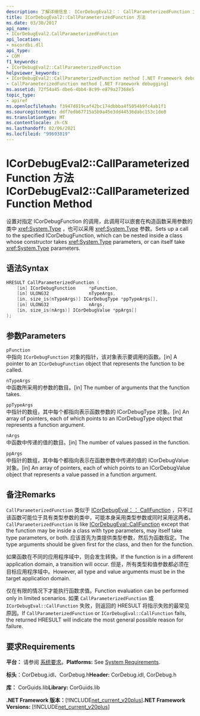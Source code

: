 ```yaml
---
description: 了解详细信息： ICorDebugEval2：： CallParameterizedFunction 方法
title: ICorDebugEval2::CallParameterizedFunction 方法
ms.date: 03/30/2017
api_name:
- ICorDebugEval2.CallParameterizedFunction
api_location:
- mscordbi.dll
api_type:
- COM
f1_keywords:
- ICorDebugEval2::CallParameterizedFunction
helpviewer_keywords:
- ICorDebugEval2::CallParameterizedFunction method [.NET Framework debugging]
- CallParameterizedFunction method [.NET Framework debugging]
ms.assetid: 72f54a45-dbe6-4bb4-8c99-e879a27368e5
topic_type:
- apiref
ms.openlocfilehash: f3947d819caf42bc174dbbba4f5054b9fc4ab1f1
ms.sourcegitcommit: ddf7edb67715a5b9a45e3dd44536dabc153c1de0
ms.translationtype: MT
ms.contentlocale: zh-CN
ms.lasthandoff: 02/06/2021
ms.locfileid: "99693819"
---
```

# <a name="icordebugeval2callparameterizedfunction-method"></a><span data-ttu-id="bd153-103">ICorDebugEval2::CallParameterizedFunction 方法</span><span class="sxs-lookup"><span data-stu-id="bd153-103">ICorDebugEval2::CallParameterizedFunction Method</span></span>

<span data-ttu-id="bd153-104">设置对指定 ICorDebugFunction 的调用，此调用可以嵌套在构造函数采用参数的类中 <xref:System.Type> ，也可以采用 <xref:System.Type> 参数。</span><span class="sxs-lookup"><span data-stu-id="bd153-104">Sets up a call to the specified ICorDebugFunction, which can be nested inside a class whose constructor takes <xref:System.Type> parameters, or can itself take <xref:System.Type> parameters.</span></span>  
  
## <a name="syntax"></a><span data-ttu-id="bd153-105">语法</span><span class="sxs-lookup"><span data-stu-id="bd153-105">Syntax</span></span>  
  
```cpp  
HRESULT CallParameterizedFunction (  
    [in] ICorDebugFunction     *pFunction,  
    [in] ULONG32               nTypeArgs,  
    [in, size_is(nTypeArgs)] ICorDebugType *ppTypeArgs[],  
    [in] ULONG32               nArgs,  
    [in, size_is(nArgs)] ICorDebugValue *ppArgs[]  
);  
```  
  
## <a name="parameters"></a><span data-ttu-id="bd153-106">参数</span><span class="sxs-lookup"><span data-stu-id="bd153-106">Parameters</span></span>  

 `pFunction`  
 <span data-ttu-id="bd153-107">中指向 `ICorDebugFunction` 对象的指针，该对象表示要调用的函数。</span><span class="sxs-lookup"><span data-stu-id="bd153-107">[in] A pointer to an `ICorDebugFunction` object that represents the function to be called.</span></span>  
  
 `nTypeArgs`  
 <span data-ttu-id="bd153-108">中函数所采用的参数的数目。</span><span class="sxs-lookup"><span data-stu-id="bd153-108">[in] The number of arguments that the function takes.</span></span>  
  
 `ppTypeArgs`  
 <span data-ttu-id="bd153-109">中指针的数组，其中每个都指向表示函数参数的 ICorDebugType 对象。</span><span class="sxs-lookup"><span data-stu-id="bd153-109">[in] An array of pointers, each of which points to an ICorDebugType object that represents a function argument.</span></span>  
  
 `nArgs`  
 <span data-ttu-id="bd153-110">中函数中传递的值的数目。</span><span class="sxs-lookup"><span data-stu-id="bd153-110">[in] The number of values passed in the function.</span></span>  
  
 `ppArgs`  
 <span data-ttu-id="bd153-111">中指针的数组，其中每个都指向表示在函数参数中传递的值的 ICorDebugValue 对象。</span><span class="sxs-lookup"><span data-stu-id="bd153-111">[in] An array of pointers, each of which points to an ICorDebugValue object that represents a value passed in a function argument.</span></span>  
  
## <a name="remarks"></a><span data-ttu-id="bd153-112">备注</span><span class="sxs-lookup"><span data-stu-id="bd153-112">Remarks</span></span>  

 <span data-ttu-id="bd153-113">`CallParameterizedFunction` 类似于 [ICorDebugEval：： CallFunction](icordebugeval-callfunction-method.md) ，只不过该函数可能位于具有类型参数的类中，可能本身采用类型参数或同时采用这两者。</span><span class="sxs-lookup"><span data-stu-id="bd153-113">`CallParameterizedFunction` is like [ICorDebugEval::CallFunction](icordebugeval-callfunction-method.md) except that the function may be inside a class with type parameters, may itself take type parameters, or both.</span></span> <span data-ttu-id="bd153-114">应该首先为类提供类型参数，然后为函数指定。</span><span class="sxs-lookup"><span data-stu-id="bd153-114">The type arguments should be given first for the class, and then for the function.</span></span>  
  
 <span data-ttu-id="bd153-115">如果函数在不同的应用程序域中，则会发生转换。</span><span class="sxs-lookup"><span data-stu-id="bd153-115">If the function is in a different application domain, a transition will occur.</span></span> <span data-ttu-id="bd153-116">但是，所有类型和值参数都必须在目标应用程序域中。</span><span class="sxs-lookup"><span data-stu-id="bd153-116">However, all type and value arguments must be in the target application domain.</span></span>  
  
 <span data-ttu-id="bd153-117">仅在有限的情况下才能执行函数求值。</span><span class="sxs-lookup"><span data-stu-id="bd153-117">Function evaluation can be performed only in limited scenarios.</span></span> <span data-ttu-id="bd153-118">如果 `CallParameterizedFunction` 或 `ICorDebugEval::CallFunction` 失败，则返回的 HRESULT 将指示失败的最常见原因。</span><span class="sxs-lookup"><span data-stu-id="bd153-118">If `CallParameterizedFunction` or `ICorDebugEval::CallFunction` fails, the returned HRESULT will indicate the most general possible reason for failure.</span></span>  
  
## <a name="requirements"></a><span data-ttu-id="bd153-119">要求</span><span class="sxs-lookup"><span data-stu-id="bd153-119">Requirements</span></span>  

 <span data-ttu-id="bd153-120">**平台：** 请参阅 [系统要求](../../get-started/system-requirements.md)。</span><span class="sxs-lookup"><span data-stu-id="bd153-120">**Platforms:** See [System Requirements](../../get-started/system-requirements.md).</span></span>  
  
 <span data-ttu-id="bd153-121">**标头**：CorDebug.idl、CorDebug.h</span><span class="sxs-lookup"><span data-stu-id="bd153-121">**Header:** CorDebug.idl, CorDebug.h</span></span>  
  
 <span data-ttu-id="bd153-122">**库：** CorGuids.lib</span><span class="sxs-lookup"><span data-stu-id="bd153-122">**Library:** CorGuids.lib</span></span>  
  
 <span data-ttu-id="bd153-123">**.NET Framework 版本：**[!INCLUDE[net_current_v20plus](../../../../includes/net-current-v20plus-md.md)]</span><span class="sxs-lookup"><span data-stu-id="bd153-123">**.NET Framework Versions:** [!INCLUDE[net_current_v20plus](../../../../includes/net-current-v20plus-md.md)]</span></span>

